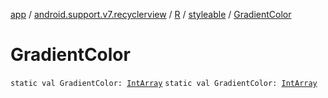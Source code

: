[app](../../../index.md) / [android.support.v7.recyclerview](../../index.md) / [R](../index.md) / [styleable](index.md) / [GradientColor](./-gradient-color.md)

# GradientColor

`static val GradientColor: `[`IntArray`](https://kotlinlang.org/api/latest/jvm/stdlib/kotlin/-int-array/index.html)
`static val GradientColor: `[`IntArray`](https://kotlinlang.org/api/latest/jvm/stdlib/kotlin/-int-array/index.html)
